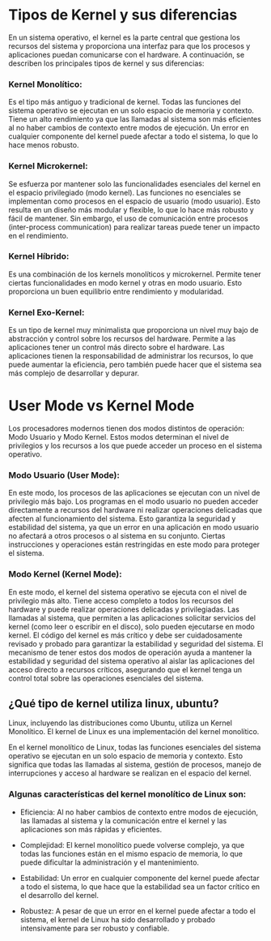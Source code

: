 # Tipos de Kernel y sus diferencias

En un sistema operativo, el kernel es la parte central que gestiona los recursos del sistema y proporciona una interfaz para que los procesos y aplicaciones puedan comunicarse con el hardware. A continuación, se describen los principales tipos de kernel y sus diferencias:

### Kernel Monolítico:

Es el tipo más antiguo y tradicional de kernel.
Todas las funciones del sistema operativo se ejecutan en un solo espacio de memoria y contexto.
Tiene un alto rendimiento ya que las llamadas al sistema son más eficientes al no haber cambios de contexto entre modos de ejecución.
Un error en cualquier componente del kernel puede afectar a todo el sistema, lo que lo hace menos robusto.

### Kernel Microkernel:

Se esfuerza por mantener solo las funcionalidades esenciales del kernel en el espacio privilegiado (modo kernel).
Las funciones no esenciales se implementan como procesos en el espacio de usuario (modo usuario).
Esto resulta en un diseño más modular y flexible, lo que lo hace más robusto y fácil de mantener.
Sin embargo, el uso de comunicación entre procesos (inter-process communication) para realizar tareas puede tener un impacto en el rendimiento.

### Kernel Híbrido:

Es una combinación de los kernels monolíticos y microkernel.
Permite tener ciertas funcionalidades en modo kernel y otras en modo usuario.
Esto proporciona un buen equilibrio entre rendimiento y modularidad.

### Kernel Exo-Kernel:

Es un tipo de kernel muy minimalista que proporciona un nivel muy bajo de abstracción y control sobre los recursos del hardware.
Permite a las aplicaciones tener un control más directo sobre el hardware.
Las aplicaciones tienen la responsabilidad de administrar los recursos, lo que puede aumentar la eficiencia, pero también puede hacer que el sistema sea más complejo de desarrollar y depurar.

# User Mode vs Kernel Mode

Los procesadores modernos tienen dos modos distintos de operación: Modo Usuario y Modo Kernel. Estos modos determinan el nivel de privilegios y los recursos a los que puede acceder un proceso en el sistema operativo.

### Modo Usuario (User Mode):

En este modo, los procesos de las aplicaciones se ejecutan con un nivel de privilegio más bajo.
Los programas en el modo usuario no pueden acceder directamente a recursos del hardware ni realizar operaciones delicadas que afecten al funcionamiento del sistema.
Esto garantiza la seguridad y estabilidad del sistema, ya que un error en una aplicación en modo usuario no afectará a otros procesos o al sistema en su conjunto.
Ciertas instrucciones y operaciones están restringidas en este modo para proteger el sistema.

### Modo Kernel (Kernel Mode):

En este modo, el kernel del sistema operativo se ejecuta con el nivel de privilegio más alto.
Tiene acceso completo a todos los recursos del hardware y puede realizar operaciones delicadas y privilegiadas.
Las llamadas al sistema, que permiten a las aplicaciones solicitar servicios del kernel (como leer o escribir en el disco), solo pueden ejecutarse en modo kernel.
El código del kernel es más crítico y debe ser cuidadosamente revisado y probado para garantizar la estabilidad y seguridad del sistema.
El mecanismo de tener estos dos modos de operación ayuda a mantener la estabilidad y seguridad del sistema operativo al aislar las aplicaciones del acceso directo a recursos críticos, asegurando que el kernel tenga un control total sobre las operaciones esenciales del sistema.

## ¿Qué tipo de kernel utiliza linux, ubuntu?

Linux, incluyendo las distribuciones como Ubuntu, utiliza un Kernel Monolítico. El kernel de Linux es una implementación del kernel monolítico.

En el kernel monolítico de Linux, todas las funciones esenciales del sistema operativo se ejecutan en un solo espacio de memoria y contexto. Esto significa que todas las llamadas al sistema, gestión de procesos, manejo de interrupciones y acceso al hardware se realizan en el espacio del kernel.

### Algunas características del kernel monolítico de Linux son:

- Eficiencia: Al no haber cambios de contexto entre modos de ejecución, las llamadas al sistema y la comunicación entre el kernel y las aplicaciones son más rápidas y eficientes.

- Complejidad: El kernel monolítico puede volverse complejo, ya que todas las funciones están en el mismo espacio de memoria, lo que puede dificultar la administración y el mantenimiento.

- Estabilidad: Un error en cualquier componente del kernel puede afectar a todo el sistema, lo que hace que la estabilidad sea un factor crítico en el desarrollo del kernel.

- Robustez: A pesar de que un error en el kernel puede afectar a todo el sistema, el kernel de Linux ha sido desarrollado y probado intensivamente para ser robusto y confiable.